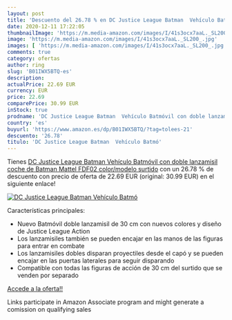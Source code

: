 ```yaml
---
layout: post
title: 'Descuento del 26.78 % en DC Justice League Batman  Vehículo Batmó'
date: 2020-12-11 17:22:05
thumbnailImage: 'https://m.media-amazon.com/images/I/41s3ocx7aaL._SL200_.jpg'
image: 'https://m.media-amazon.com/images/I/41s3ocx7aaL._SL200_.jpg'
images: [ 'https://m.media-amazon.com/images/I/41s3ocx7aaL._SL200_.jpg' ]
comments: true
category: ofertas
author: ring
slug: 'B01IWX5BTQ-es'
description:
actualPrice: 22.69 EUR
currency: EUR
price: 22.69
comparePrice: 30.99 EUR
inStock: true
prodname: 'DC Justice League Batman  Vehículo Batmóvil con doble lanzamisil  coche de Batman  Mattel FDF02    color/modelo surtido'
country: 'es'
buyurl: 'https://www.amazon.es/dp/B01IWX5BTQ/?tag=tolees-21'
descuento: '26.78'
titulo: 'DC Justice League Batman  Vehículo Batmó'
---
```


Tienes [DC Justice League Batman  Vehículo Batmóvil con doble lanzamisil  coche de Batman  Mattel FDF02    color/modelo surtido](https://www.amazon.es/dp/B01IWX5BTQ/?tag=tolees-21) con un 26.78 % de descuento con precio de oferta de 22.69 EUR (original: 30.99 EUR) en el siguiente enlace!

[![DC Justice League Batman  Vehículo Batmó](https://m.media-amazon.com/images/I/41s3ocx7aaL._SL200_.jpg)](https://www.amazon.es/dp/B01IWX5BTQ/?tag=tolees-21)

Características principales:

- Nuevo Batmóvil doble lanzamisil de 30 cm con nuevos colores y diseño de Justice League Action
- Los lanzamisiles también se pueden encajar en las manos de las figuras para entrar en combate
- Los lanzamisiles dobles disparan proyectiles desde el capó y se pueden encajar en las puertas laterales para seguir disparando
- Compatible con todas las figuras de acción de 30 cm del surtido que se venden por separado

[Accede a la oferta!!](https://www.amazon.es/dp/B01IWX5BTQ/?tag=tolees-21)

Links participate in Amazon Associate program and might generate a comission on qualifying sales


